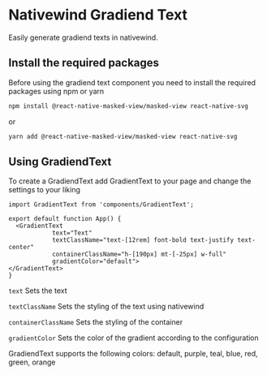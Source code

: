 # Nativewind Gradiend Text

Easily generate gradiend texts in nativewind.

## Install the required packages

Before using the gradiend text component you need to install the required packages using npm or yarn

```bash
npm install @react-native-masked-view/masked-view react-native-svg
```
or
```bash
yarn add @react-native-masked-view/masked-view react-native-svg
```
## Using GradiendText

To create a GradiendText add GradientText to your page and change the settings to your liking

```react
import GradientText from 'components/GradientText';

export default function App() {
  <GradientText
            text="Text"
            textClassName="text-[12rem] font-bold text-justify text-center"
            containerClassName="h-[190px] mt-[-25px] w-full"
            gradientColor="default">
</GradientText>
}
```

``` text ``` Sets the text

``` textClassName ``` Sets the styling of the text using nativewind

``` containerClassName ``` Sets the styling of the <Text> container

``` gradientColor ``` Sets the color of the gradient according to the configuration

GradiendText supports the following colors: default, purple, teal, blue, red, green, orange
